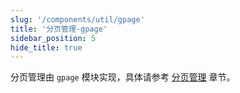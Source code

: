 ```yaml
---
slug: '/components/util/gpage'
title: '分页管理-gpage'
sidebar_position: 5
hide_title: true
---
```


分页管理由 `gpage` 模块实现，具体请参考 [分页管理](../../WEB服务开发/分页管理/分页管理.md) 章节。